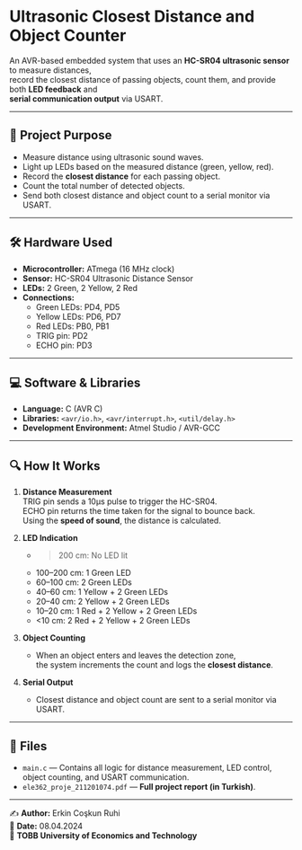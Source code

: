 # Ultrasonic Closest Distance and Object Counter

An AVR-based embedded system that uses an **HC-SR04 ultrasonic sensor** to measure distances,  
record the closest distance of passing objects, count them, and provide both **LED feedback** and  
**serial communication output** via USART.

---

## 🎯 Project Purpose
- Measure distance using ultrasonic sound waves.
- Light up LEDs based on the measured distance (green, yellow, red).
- Record the **closest distance** for each passing object.
- Count the total number of detected objects.
- Send both closest distance and object count to a serial monitor via USART.

---

## 🛠 Hardware Used
- **Microcontroller:** ATmega (16 MHz clock)
- **Sensor:** HC-SR04 Ultrasonic Distance Sensor
- **LEDs:** 2 Green, 2 Yellow, 2 Red
- **Connections:**
  - Green LEDs: PD4, PD5
  - Yellow LEDs: PD6, PD7
  - Red LEDs: PB0, PB1
  - TRIG pin: PD2
  - ECHO pin: PD3

---

## 💻 Software & Libraries
- **Language:** C (AVR C)
- **Libraries:** `<avr/io.h>`, `<avr/interrupt.h>`, `<util/delay.h>`
- **Development Environment:** Atmel Studio / AVR-GCC

---

## 🔍 How It Works
1. **Distance Measurement**  
   TRIG pin sends a 10µs pulse to trigger the HC-SR04.  
   ECHO pin returns the time taken for the signal to bounce back.  
   Using the **speed of sound**, the distance is calculated.

2. **LED Indication**  
   - >200 cm: No LED lit  
   - 100–200 cm: 1 Green LED  
   - 60–100 cm: 2 Green LEDs  
   - 40–60 cm: 1 Yellow + 2 Green LEDs  
   - 20–40 cm: 2 Yellow + 2 Green LEDs  
   - 10–20 cm: 1 Red + 2 Yellow + 2 Green LEDs  
   - <10 cm: 2 Red + 2 Yellow + 2 Green LEDs  

3. **Object Counting**  
   - When an object enters and leaves the detection zone,  
     the system increments the count and logs the **closest distance**.

4. **Serial Output**  
   - Closest distance and object count are sent to a serial monitor via USART.

---

## 📜 Files
- `main.c` — Contains all logic for distance measurement, LED control, object counting, and USART communication.
- `ele362_proje_211201074.pdf` — **Full project report (in Turkish)**.

---


✍ **Author:** Erkin Coşkun Ruhi  
📅 **Date:** 08.04.2024  
🏫 **TOBB University of Economics and Technology**
